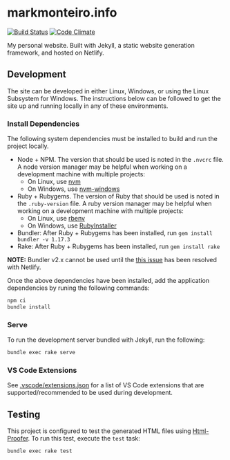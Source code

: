 # markmonteiro.info

[![Build Status](https://travis-ci.org/mark-monteiro/markmonteiro.info.svg)](https://travis-ci.org/mark-monteiro/markmonteiro.info)
[![Code Climate](https://codeclimate.com/github/mark-monteiro/markmonteiro.info/badges/gpa.svg)](https://codeclimate.com/github/mark-monteiro/markmonteiro.info)

My personal website. Built with Jekyll, a static website generation framework,
and hosted on Netlify.

## Development

The site can be developed in either Linux, Windows, or using the Linux Subsystem
for Windows. The instructions below can be followed to get the site up and
running locally in any of these environments.

### Install Dependencies

The following system dependencies must be installed to build and run the project
locally.

- Node + NPM. The version that should be used is noted in the `.nvcrc` file. A
  node version manager may be helpful when working on a development machine with
  multiple projects:
  - On Linux, use [nvm](https://github.com/nvm-sh/nvm)
  - On Windows, use [nvm-windows](https://github.com/coreybutler/nvm-windows)
- Ruby + Rubygems. The version of Ruby that should be used is noted in the
  `.ruby-version` file. A ruby version manager may be helpful when working on a
  development machine with multiple projects:
  - On Linux, use [rbenv](https://github.com/rbenv/rbenv)
  - On Windows, use [RubyInstaller](https://rubyinstaller.org/)
- Bundler: After Ruby + Rubygems has been installed, run
  `gem install bundler -v 1.17.3`
- Rake: After Ruby + Rubygems has been installed, run `gem install rake`

**NOTE:** Bundler v2.x cannot be used until the
[this issue](https://github.com/netlify/build-image/issues/250) has been
resolved with Netlify.

Once the above dependencies have been installed, add the application
dependencies by runing the following commands:

```bash
npm ci
bundle install
```

### Serve

To run the development server bundled with Jekyll, run the following:

```bash
bundle exec rake serve
```

### VS Code Extensions

See [.vscode/extensions.json](.vscode/extensions.json) for a list of VS Code
extensions that are supported/recommended to be used during development.

## Testing

This project is configured to test the generated HTML files using
[Html-Proofer](https://github.com/gjtorikian/html-proofer). To run this test,
execute the `test` task:

```bash
bundle exec rake test
```
